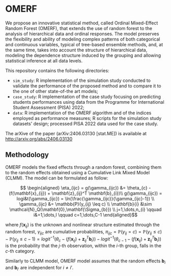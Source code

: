 # OMERF

We propose an innovative statistical method, called Ordinal Mixed-Effect Random Forest (OMERF), that extends the use of random forest to the analysis of hierarchical data and ordinal responses.
The model preserves the flexibility and ability of modeling complex patterns of both categorical and continuous variables, typical of tree-based ensemble methods, and, at the same time, takes into account the structure of hierarchical data, modeling the dependence structure induced by the grouping and allowing statistical inference at all data levels.

This repository contains the following directories:
- ```sim_study```: R implementation of the simulation study conducted to validate the performance of the proposed method and to compare it to the one of other state-of-the art models;
- ```case_study```: R implementation of the case study focusing on predicting students performances using data from the Programme for International Student Assessment (PISA) 2022;
- ```data```: R implementation of the OMERF algorithm and of the indices employed as performance measures; R scripts for the simulation study datasets' design; processed PISA 2022 data used for the case study.

The arXive of the paper (arXiv:2406.03130 [stat.ME]) is available at http://arxiv.org/abs/2406.03130

## Methodology

OMERF models the fixed effects through a random forest, combining them to the random effects obtained using a Cumulative Link Mixed Model (CLMM). The model can be formulated as follow:
```math
    \begin{aligned}
        \eta_{ijc}  = g(\gamma_{ijc}) &= \theta_{c} - (f(\mathbf{x}_{ij}) + \mathbf{z}_{ij}^T \mathbf{b}_{i})\\
        g(\gamma_{ijc}) = logi&t(\gamma_{ijc}) = \ln(\frac{\gamma_{ijc}}{\gamma_{ijc}-1}) \\
        \gamma_{ijc} &= \mathbb{P}(y_{ij} \leq c) \\
        \mathbf{b}{i} &\sim \mathcal{N}_Q(\mathbf{0},\mathbf{\Sigma_{b}}) \\
        j=1,\dots,n_{i} \qquad i&=1,\dots,I \qquad c=1,\dots,C-1
    \end{aligned}
```

where $f(\mathbf{x}_ {ij})$ is the unknown and nonlinear structure estimated through the random forest, $\gamma_{ijc}$ are cumulative probabilities, $\pi_{ijc} = \mathbb{P}(y_{ij}=c) = \mathbb{P}(y_{ij} \leq c) - \mathbb{P}(y_{ij} \leq c-1) = logit^{-1}(\theta_{c} - (f(\mathbf{x}_ {ij}) + \mathbf{z}_ {ij}^T \mathbf{b}_ {i})) - logit^{-1}(\theta_ {c-1} - (f(\mathbf{x}_ {ij}) + \mathbf{z}_ {ij}^T \mathbf{b}_ {i}))$ is the probability that the $j$-th observation, within the $i$-th group, falls in the $c$-th category.

Similarly to CLMM model, OMERF model assumes that the random effects $\mathbf{b}_ i$ and $\mathbf{b}_ {i'}$ are independent for $i \neq i'$.



